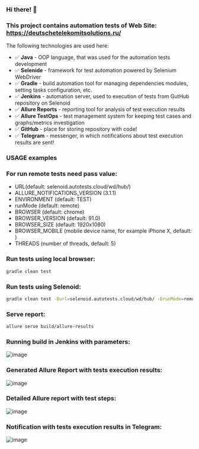 ### Hi there! :rocket:

### This project contains automation tests of Web Site: https://deutschetelekomitsolutions.ru/

The following technologies are used here:

* :white_check_mark: **Java**  - OOP language, that was used for the automation tests development
* :white_check_mark: **Selenide** - framework for test automation powered by Selenium WebDriver
* :white_check_mark: **Gradle** - build automation tool for managing dependencies modules, setting tasks configuration, etc.
* :white_check_mark: **Jenkins** - automation server, used to execution of tests from GutHub repository on Selenoid
* :white_check_mark: **Allure Reports** - reporting tool for analysis of test execution results
* :white_check_mark: **Allure TestOps** - test management system for keeping test cases and graphs/metrics investigation
* :white_check_mark: **GitHub** - place for storing repository with code!
* :white_check_mark: **Telegram** - messenger, in which notifications about test execution results are sent!  

### USAGE examples

### For run remote tests need pass value:
* URL(default: selenoid.autotests.cloud/wd/hub/)
* ALLURE_NOTIFICATIONS_VERSION (3.1.1)
* ENVIRONMENT (default: TEST)
* runMode (default: remote)
* BROWSER (default: chrome)
* BROWSER_VERSION (default: 91.0)
* BROWSER_SIZE (default: 1920x1080)
* BROWSER_MOBILE (mobile device name, for example iPhone X, default: )
* THREADS (number of threads, default: 5)


### Run tests using local browser:
```bash
gradle clean test
```

### Run tests using Selenoid:
```bash
gradle clean test -Durl=selenoid.autotests.cloud/wd/hub/ -DrunMode=remote
```

### Serve report:
```bash
allure serve build/allure-results
```

### Running build in Jenkins with parameters:
![image](https://user-images.githubusercontent.com/86851419/129456904-f358bfd1-a73f-4136-8935-a7cdb1600e12.png)

### Generated Allure Report with tests execution results:

![image](https://user-images.githubusercontent.com/86851419/129453312-bf3cf433-bf47-41bf-9911-ad306e6b347d.png)

### Detailed Allure report with test steps:

![image](https://user-images.githubusercontent.com/86851419/129453346-568cfcb4-877f-48df-b436-fd37322fc543.png)

### Notification with tests execution results in Telegram:

![image](https://user-images.githubusercontent.com/86851419/129453453-a6131f9c-ad5c-4fe4-949e-5b443ea83b06.png)

